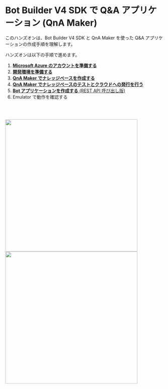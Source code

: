 # Bot Builder V4 SDK で Q&A アプリケーション (QnA Maker)

このハンズオンは、Bot Builder V4 SDK と QnA Maker を使った Q&A アプリケーションの作成手順を理解します。

ハンズオンは以下の手順で進めます。

1. [**Microsoft Azure のアカウントを準備する**](01_AzureAccount.md)
2. [**開発環境を準備する**](02_DevelopEnv.md)
3. [**QnA Maker でナレッジベースを作成する**](03_QnaMaker.md)
4. [**QnA Maker でナレッジベースのテストとクラウドへの発行を行う**](04_TestQnaMaker.md)
5. [**Bot アプリケーションを作成する** (REST API 呼び出し版)](05_BuildBotApp.md)
6. Emulator で動作を確認する

<br /><br />

<img src="Assets/Images/00/qnamaker_edit.png" width="420px" />

<img src="Assets/Images/00/emulator_demo.png" width="420px" />
